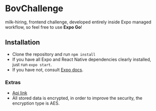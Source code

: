# BovChallenge
milk-hiring, frontend challenge, developed entirely inside Expo managed workflow, so feel free to use **Expo Go**!

## Installation
- Clone the repository and run ```npm install```
- If you have all Expo and React Native dependencies clearly installed, just run ```expo start```.
- If you have not, consult [Expo docs](https://docs.expo.dev).

### Extras
- [Api link](https://bovtest-842c0-default-rtdb.firebaseio.com/data.jso)
- All stored data is encrypted, in order to improve the security, the encryption type is AES.
